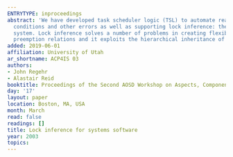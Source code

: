 ```yaml
---
ENTRYTYPE: inproceedings
abstract: 'We have developed task scheduler logic (TSL) to automate reasoning about scheduling and concurrency in systems software. TSL can detect race
  conditions and other errors as well as supporting lock inference: the derivation of an appropriate lock implementation for each critical section in a
  system. Lock inference solves a number of problems in creating flexible, reliable, and efficient systems software. TSL is based on a notion of asymmetrical
  preemption relations and it exploits the hierarchical inheritance of scheduling properties that is common in systems software.'
added: 2019-06-01
affiliation: University of Utah
ar_shortname: ACP4IS 03
authors:
- John Regehr
- Alastair Reid
booktitle: Proceedings of the Second AOSD Workshop on Aspects, Components, and Patterns for Infrastructure Software (ACP4IS)
day: '17'
layout: paper
location: Boston, MA, USA
month: March
read: false
readings: []
title: Lock inference for systems software
year: 2003
topics:
---
```

